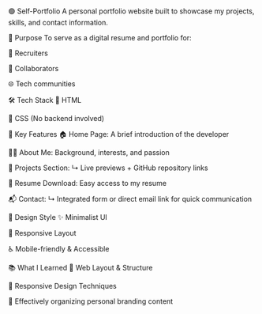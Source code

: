 🟢 Self-Portfolio
A personal portfolio website built to showcase my projects, skills, and contact information.

🎯 Purpose
To serve as a digital resume and portfolio for:

📌 Recruiters

🤝 Collaborators

🌐 Tech communities

🛠️ Tech Stack
🧱 HTML

🎨 CSS
(No backend involved)

🚀 Key Features
🏠 Home Page: A brief introduction of the developer

🙋‍♂️ About Me: Background, interests, and passion

🧩 Projects Section:
↳ Live previews + GitHub repository links

📄 Resume Download: Easy access to my resume

📬 Contact:
↳ Integrated form or direct email link for quick communication

🎨 Design Style
✨ Minimalist UI

📱 Responsive Layout

♿ Mobile-friendly & Accessible

📚 What I Learned
🔧 Web Layout & Structure

📐 Responsive Design Techniques

🧭 Effectively organizing personal branding content
